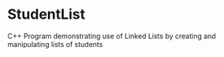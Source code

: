 # StudentList
C++ Program demonstrating use of Linked Lists by creating and manipulating lists of students
